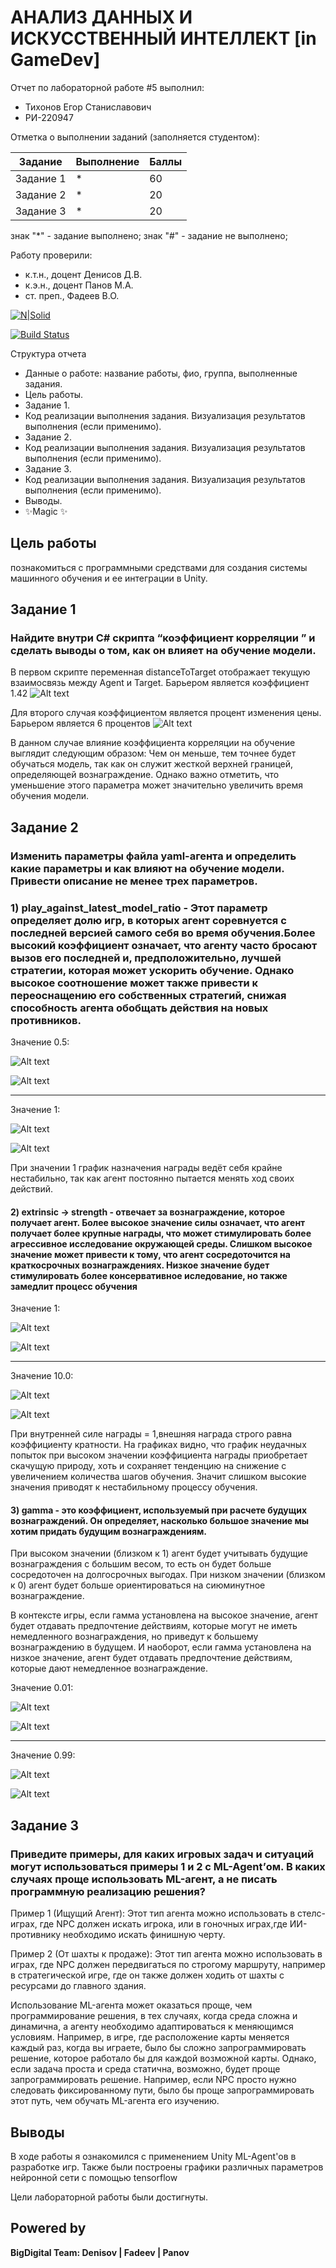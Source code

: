 # АНАЛИЗ ДАННЫХ И ИСКУССТВЕННЫЙ ИНТЕЛЛЕКТ [in GameDev]
Отчет по лабораторной работе #5 выполнил:
- Тихонов Егор Станиславович
- РИ-220947  

Отметка о выполнении заданий (заполняется студентом):

| Задание | Выполнение | Баллы |
| ------ | ------ | ------ |
| Задание 1 | * | 60 |
| Задание 2 | * | 20 |
| Задание 3 | * | 20 |

знак "*" - задание выполнено; знак "#" - задание не выполнено;

Работу проверили:
- к.т.н., доцент Денисов Д.В.
- к.э.н., доцент Панов М.А.
- ст. преп., Фадеев В.О.

[![N|Solid](https://cldup.com/dTxpPi9lDf.thumb.png)](https://nodesource.com/products/nsolid)

[![Build Status](https://travis-ci.org/joemccann/dillinger.svg?branch=master)](https://travis-ci.org/joemccann/dillinger)

Структура отчета

- Данные о работе: название работы, фио, группа, выполненные задания.
- Цель работы.
- Задание 1.
- Код реализации выполнения задания. Визуализация результатов выполнения (если применимо).
- Задание 2.
- Код реализации выполнения задания. Визуализация результатов выполнения (если применимо).
- Задание 3.
- Код реализации выполнения задания. Визуализация результатов выполнения (если применимо).
- Выводы.
- ✨Magic ✨

## Цель работы
познакомиться с программными средствами для создания системы машинного обучения и ее интеграции в Unity.


## Задание 1
### Найдите внутри C# скрипта “коэффициент корреляции ” и сделать выводы о том, как он влияет на обучение модели.


В первом скрипте переменная distanceToTarget отображает текущую взаимосвязь между Agent и Target. Барьером является коэффициент 1.42
![Alt text](https://media.discordapp.net/attachments/914593555526320151/1185026149101871144/image.png?ex=658e1c9a&is=657ba79a&hm=32291e2b90004cd752acf870a92176c3f3c8fed3b0160de79ec1e57c700dccbb&=&format=webp&quality=lossless&width=1148&height=276 "Коэффицент корреляции")

Для второго случая коэффициентом является процент изменения цены. Барьером является 6 процентов
![Alt text](https://media.discordapp.net/attachments/914593555526320151/1185026149462585435/image.png?ex=658e1c9a&is=657ba79a&hm=d104bd110c8e435917ab23d10897b4f1cf3cdb38212add968b42eb5f75412ed7&=&format=webp&quality=lossless&width=1081&height=443 "Коэффицент корреляции")


В данном случае влияние коэффициента корреляции на обучение выглядит следующим образом: Чем он меньше, тем точнее будет обучаться модель, так как он служит жесткой верхней границей, определяющей вознаграждение. Однако важно отметить, что уменьшение этого параметра может значительно увеличить время обучения модели.


## Задание 2
### Изменить параметры файла yaml-агента и определить какие параметры и как влияют на обучение модели. Привести описание не менее трех параметров.

### 1)  play_against_latest_model_ratio - Этот параметр определяет долю игр, в которых агент соревнуется с последней версией самого себя во время обучения.Более высокий коэффициент означает, что агенту часто бросают вызов его последней и, предположительно, лучшей стратегии, которая может ускорить обучение. Однако высокое соотношение может также привести к переоснащению его собственных стратегий, снижая способность агента обобщать действия на новых противников.

Значение 0.5:

![Alt text](https://media.discordapp.net/attachments/914593555526320151/1185040226540851260/image.png?ex=658e29b6&is=657bb4b6&hm=19b78ce9e4451bb441bc916fb5ffcc78ca0fe7ef0bb3e47b657749863e7ef053&=&format=webp&quality=lossless&width=875&height=662 "Environment, play_against_latest_model_ratio = 0.5")

![Alt text](https://media.discordapp.net/attachments/914593555526320151/1185040226213711872/image.png?ex=658e29b6&is=657bb4b6&hm=87a9db9647bd3fa82ea9b875f04c626000c70b1c3e0ae22d00d2a78411d1be13&=&format=webp&quality=lossless&width=1251&height=662 "Policy, play_against_latest_model_ratio = 0.5")

---
Значение 1:

![Alt text](https://media.discordapp.net/attachments/914593555526320151/1185042620305653831/image.png?ex=658e2bf1&is=657bb6f1&hm=6d6a69b8b572a8976b3a6f00585eda6558787079b010de3512f8a2c6209210d2&=&format=webp&quality=lossless&width=1336&height=661 "Environment, play_against_latest_model_ratio = 1.0")

![Alt text](https://media.discordapp.net/attachments/914593555526320151/1185042620767010896/image.png?ex=658e2bf1&is=657bb6f1&hm=ed3507b43167f6c2d5736fb532df550e6a46073310ca007c2e2f0294ab84471d&=&format=webp&quality=lossless&width=1440&height=657 "Policy, play_against_latest_model_ratio = 1.0")

При значении 1 график назначения награды ведёт себя крайне нестабильно, так как агент постоянно пытается менять ход своих действий.


#### 2) extrinsic -> strength - отвечает за вознаграждение, которое получает агент. Более высокое значение силы означает, что агент получает более крупные награды, что может стимулировать более агрессивное исследование окружающей среды. Слишком высокое значение может привести к тому, что агент сосредоточится на краткосрочных вознаграждениях. Низкое значение будет стимулировать более консервативное иследование, но также замедлит процесс обучения

Значение 1:

![Alt text](https://media.discordapp.net/attachments/914593555526320151/1185040226213711872/image.png?ex=658e29b6&is=657bb4b6&hm=87a9db9647bd3fa82ea9b875f04c626000c70b1c3e0ae22d00d2a78411d1be13&=&format=webp&quality=lossless&width=1251&height=662 "Environment, extrinsic -> strength = 1")

![Alt text](https://media.discordapp.net/attachments/914593555526320151/1185040226540851260/image.png?ex=658e29b6&is=657bb4b6&hm=19b78ce9e4451bb441bc916fb5ffcc78ca0fe7ef0bb3e47b657749863e7ef053&=&format=webp&quality=lossless&width=875&height=662 "Policy, extrinsic -> strength = 1")

---

Значение 10.0:

![Alt text](https://media.discordapp.net/attachments/914593555526320151/1185049579104776192/image.png?ex=658e326c&is=657bbd6c&hm=b2e34190a1ff25d9541a4b766f74d52666aa981436e20a6909cbb4b28b5d6b3e&=&format=webp&quality=lossless&width=1245&height=662 "Environment, extrinsic -> strength = 10.0")

![Alt text](https://media.discordapp.net/attachments/914593555526320151/1185049579503243374/image.png?ex=658e326c&is=657bbd6c&hm=033f26fa9019f67e92c007a8a221deb37297fa459bfe30a93c0c166fca0419e7&=&format=webp&quality=lossless&width=1362&height=661 "Policy, extrinsic -> strength = 10.0")

При внутренней силе награды = 1,внешняя награда строго равна коэффициенту кратности. На графиках видно, что график неудачных попыток при высоком значении коэффициента награды приобретает скачущую природу, хоть и сохраняет тенденцию на снижение с увеличением количества шагов обучения. Значит слишком высокие значения приводят к нестабильному процессу обучения. 

#### 3) gamma - это коэффициент, используемый при расчете будущих вознаграждений. Он определяет, насколько большое значение мы хотим придать будущим вознаграждениям.

При высоком значении (близком к 1) агент будет учитывать будущие вознаграждения с большим весом, то есть он будет больше сосредоточен на долгосрочных выгодах. При низком значении (близком к 0) агент будет больше ориентироваться на сиюминутное вознаграждение.

В контексте игры, если гамма установлена на высокое значение, агент будет отдавать предпочтение действиям, которые могут не иметь немедленного вознаграждения, но приведут к большему вознаграждению в будущем. И наоборот, если гамма установлена на низкое значение, агент будет отдавать предпочтение действиям, которые дают немедленное вознаграждение.

Значение 0.01:

![Alt text](https://media.discordapp.net/attachments/914593555526320151/1185058039506681877/image.png?ex=658e3a4d&is=657bc54d&hm=8c5aafa574529acb755be24564aa54a43679d8c3bb2c745f65168d61f2f997d4&=&format=webp&quality=lossless&width=1308&height=661 "Environment, extrinsic -> gamma = 0.01")

![Alt text](https://media.discordapp.net/attachments/914593555526320151/1185058039909322843/image.png?ex=658e3a4e&is=657bc54e&hm=29058a36846e6c84013ab4b56ebb4d8605a315503f84c895716531e7350c5e81&=&format=webp&quality=lossless&width=1365&height=662 "Policy, extrinsic -> gamma = 0.01")

---

Значение 0.99:

![Alt text](https://media.discordapp.net/attachments/914593555526320151/1185040226540851260/image.png?ex=658e29b6&is=657bb4b6&hm=19b78ce9e4451bb441bc916fb5ffcc78ca0fe7ef0bb3e47b657749863e7ef053&=&format=webp&quality=lossless&width=875&height=662 "Environment, extrinsic -> gamma = 0.99")

![Alt text](https://media.discordapp.net/attachments/914593555526320151/1185040226213711872/image.png?ex=658e29b6&is=657bb4b6&hm=87a9db9647bd3fa82ea9b875f04c626000c70b1c3e0ae22d00d2a78411d1be13&=&format=webp&quality=lossless&width=1251&height=662 "Policy, extrinsic -> gamma = 0.99")


## Задание 3
### Приведите примеры, для каких игровых задач и ситуаций могут использоваться примеры 1 и 2 с ML-Agent’ом. В каких случаях проще использовать ML-агент, а не писать программную реализацию решения? 

Пример 1 (Ищущий Агент): Этот тип агента можно использовать в стелс-играх, где NPC должен искать игрока, или в гоночных играх,где ИИ-противнику необходимо искать финишную черту.

Пример 2 (От шахты к продаже): Этот тип агента можно использовать в играх, где NPC должен передвигаться по строгому маршруту, например в стратегической игре, где он также должен ходить от шахты с ресурсами до главного здания.

Использование ML-агента может оказаться проще, чем программирование решения, в тех случаях, когда среда сложна и динамична, а агенту необходимо адаптироваться к меняющимся условиям. Например, в игре, где расположение карты меняется каждый раз, когда вы играете, было бы сложно запрограммировать решение, которое работало бы для каждой возможной карты.
Однако, если задача проста и среда статична, возможно, будет проще запрограммировать решение. Например, если NPC просто нужно следовать фиксированному пути, было бы проще запрограммировать этот путь, чем обучать ML-агента его изучению.


## Выводы
В ходе работы я ознакомился с применением  Unity ML-Agent'ов в разработке игр. Также были построены графики различных параметров нейронной сети с помощью tensorflow


Цели лабораторной работы были достигнуты.
## Powered by

**BigDigital Team: Denisov | Fadeev | Panov**
